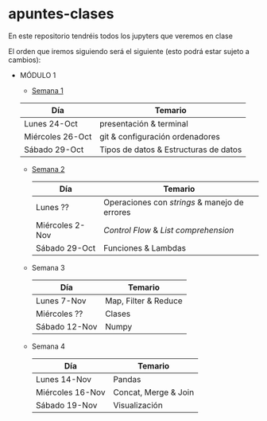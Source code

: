# apuntes-clases
En este repositorio tendréis todos los jupyters que veremos en clase


El orden que iremos siguiendo será el siguiente (esto podrá estar sujeto a cambios):


- MÓDULO 1

    - [Semana 1](https://github.com/Ironhack-Data-Madrid-PartTime-Oct22/apuntes-clases/tree/main/semana-1)

    | Día  |  Temario |  
    |---|---|
    | Lunes 24-Oct  |  presentación & terminal |   
    | Miércoles 26-Oct  |  git & configuración ordenadores |   
    | Sábado 29-Oct  | Tipos de datos & Estructuras de datos  |  

  - [Semana 2](https://github.com/Ironhack-Data-Madrid-PartTime-Oct22/apuntes-clases/tree/main/semana-2)

    | Día  |  Temario |  
    |---|---|
    | Lunes ??  |  Operaciones con *strings* & manejo de errores |   
    | Miércoles 2-Nov  | *Control Flow* & *List comprehension* |   
    | Sábado 29-Oct  | Funciones & Lambdas  |  

  - Semana 3

    | Día  |  Temario |  
    |---|---|
    | Lunes 7-Nov |  Map, Filter & Reduce |   
    | Miércoles ??  | Clases|   
    | Sábado 12-Nov | Numpy  |  


  - Semana 4

    | Día  |  Temario |  
    |---|---|
    | Lunes 14-Nov| Pandas |   
    | Miércoles 16-Nov | Concat, Merge & Join|   
    | Sábado 19-Nov | Visualización  |  
